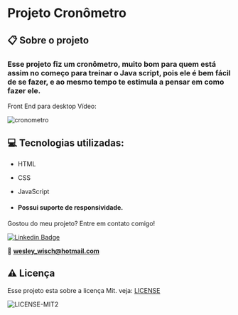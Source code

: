 # Projeto Cronômetro

  ## 📋 Sobre o projeto

### Esse projeto fiz um cronômetro, muito bom para quem está assim no começo para treinar o Java script, pois ele é bem fácil de se fazer, e ao mesmo tempo te estimula a pensar em como fazer ele.

  
Front End para desktop Vídeo:

![cronometro](https://user-images.githubusercontent.com/79159487/116452295-91e9a280-a82b-11eb-8d4e-16e75cdf6374.gif)

 
 ## 💻 Tecnologias utilizadas:

- HTML
- CSS
- JavaScript

-  #### Possui suporte de responsividade.

  Gostou do meu projeto? Entre em contato comigo!

[![Linkedin Badge](https://img.shields.io/badge/-LinkedIn-blue?style=flat-square&logo=Linkedin&logoColor=white&link=https://www.linkedin.com/in/wesley-wisch/)](https://www.linkedin.com/in/wesley-wisch/)

📧 **[wesley_wisch@hotmail.com](mailto:wesley_wisch@hotmail.com)**

##  ⚠️  Licença
Esse projeto esta sobre a licença Mit. veja: [LICENSE](https://github.com/wesleywisch/Repositorio-HTML-CSS-JavaScript/blob/main/LICENSE)

![LICENSE-MIT2](https://user-images.githubusercontent.com/79159487/114733599-7c478980-9d11-11eb-98da-262603bc1c13.png)